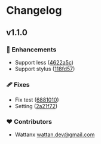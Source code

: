 # Changelog


## v1.1.0


### 🚀 Enhancements

  - Support less ([4622a5c](https://github.com/wattanx/style-resources-module/commit/4622a5c))
  - Support stylus ([118fd57](https://github.com/wattanx/style-resources-module/commit/118fd57))

### 🩹 Fixes

  - Fix test ([6881010](https://github.com/wattanx/style-resources-module/commit/6881010))
  - Setting ([2a21f72](https://github.com/wattanx/style-resources-module/commit/2a21f72))

### ❤️  Contributors

- Wattanx <wattan.dev@gmail.com>

